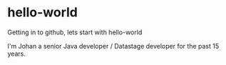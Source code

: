 # hello-world
Getting in to github, lets start with hello-world

I'm Johan a senior Java developer / Datastage developer for the past 15 years.
